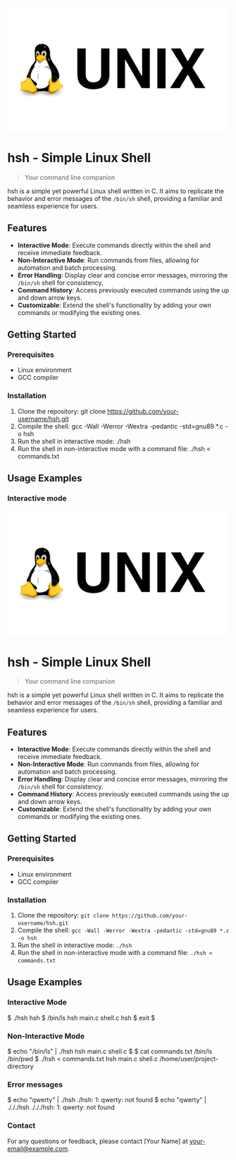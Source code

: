<div align="center">
  <img src="73392-shell-command-line-script-unix-linux-interface.png" alt="hsh - Simple Linux Shell">
</div>

# hsh - Simple Linux Shell

> Your command line companion

hsh is a simple yet powerful Linux shell written in C. It aims to replicate the behavior and error messages of the `/bin/sh` shell, providing a familiar and seamless experience for users.

## Features

- **Interactive Mode**: Execute commands directly within the shell and receive immediate feedback.
- **Non-Interactive Mode**: Run commands from files, allowing for automation and batch processing.
- **Error Handling**: Display clear and concise error messages, mirroring the `/bin/sh` shell for consistency.
- **Command History**: Access previously executed commands using the up and down arrow keys.
- **Customizable**: Extend the shell's functionality by adding your own commands or modifying the existing ones.

## Getting Started

### Prerequisites

- Linux environment
- GCC compiler

### Installation

1. Clone the repository: git clone https://github.com/your-username/hsh.git
2. Compile the shell: gcc -Wall -Werror -Wextra -pedantic -std=gnu89 *.c -o hsh 
3. Run the shell in interactive mode: ./hsh
4. Run the shell in non-interactive mode with a command file: ./hsh < commands.txt

## Usage Examples

### Interactive mode

<div align="center">
  <img src="73392-shell-command-line-script-unix-linux-interface.png" alt="hsh - Simple Linux Shell">
</div>

# hsh - Simple Linux Shell

> Your command line companion

hsh is a simple yet powerful Linux shell written in C. It aims to replicate the behavior and error messages of the `/bin/sh` shell, providing a familiar and seamless experience for users.

## Features

- **Interactive Mode**: Execute commands directly within the shell and receive immediate feedback.
- **Non-Interactive Mode**: Run commands from files, allowing for automation and batch processing.
- **Error Handling**: Display clear and concise error messages, mirroring the `/bin/sh` shell for consistency.
- **Command History**: Access previously executed commands using the up and down arrow keys.
- **Customizable**: Extend the shell's functionality by adding your own commands or modifying the existing ones.

## Getting Started

### Prerequisites

- Linux environment
- GCC compiler

### Installation

1. Clone the repository: `git clone https://github.com/your-username/hsh.git`
2. Compile the shell: `gcc -Wall -Werror -Wextra -pedantic -std=gnu89 *.c -o hsh`
3. Run the shell in interactive mode: `./hsh`
4. Run the shell in non-interactive mode with a command file: `./hsh < commands.txt`

## Usage Examples

### Interactive Mode

$ ./hsh
hsh $ /bin/ls
hsh main.c shell.c
hsh $ exit
$

### Non-Interactive Mode

$ echo "/bin/ls" | ./hsh
hsh main.c shell.c
$
$ cat commands.txt
/bin/ls
/bin/pwd
$ ./hsh < commands.txt
hsh main.c shell.c
/home/user/project-directory

### Error messages

$ echo "qwerty" | ./hsh
./hsh: 1: qwerty: not found
$ echo "qwerty" | ./././hsh
./././hsh: 1: qwerty: not found

### Contact

For any questions or feedback, please contact [Your Name] at your-email@example.com.
